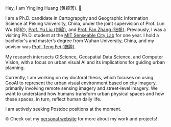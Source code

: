 Hey, I am Yingjing Huang (黄颖菁). 👋

I am a Ph.D. candidate in Cartograpghy and Geographic Information Science at Peking University, China, under the joint supervision of Prof. Lun Wu (邬伦), [Prof. Yu Liu (刘瑜)](https://scholar.google.com/citations?user=Xh_lRY4AAAAJ&hl=en), and [Prof. Fan Zhang (张帆)](https://scholar.google.com/citations?user=dc1TzLoAAAAJ&hl=en). Previously, I was a visiting Ph.D. student at the [MIT Senseable City Lab](http://senseable.mit.edu/) for one year. I hold a bachelor's and master’s degree from Wuhan University, China, and my advisor was [Prof. Teng Fei (费腾)](https://only4john.github.io/).

My research intersects GIScience, Geospatial Data Science, and Computer Vision, with a focus on urban visual AI and its implications for guiding urban planning.

Currently, I am working on my doctoral thesis, which focuses on using GeoAI to represent the urban visual environment based on city imagery, primarily involving remote sensing imagery and street-level imagery. We want to understand how humans transform urban physical spaces and how these spaces, in turn, reflect human daily life.

I am actively seeking Postdoc positions at the moment.

🌐 Check out my [personal website](https://yingjinghuang.github.io/) for more about my work and projects!
